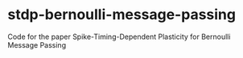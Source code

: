 # stdp-bernoulli-message-passing
Code for the paper Spike-Timing-Dependent Plasticity for Bernoulli Message Passing
